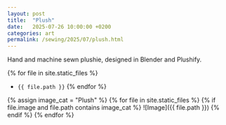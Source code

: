 ```yaml
---
layout: post
title:  "Plush"
date:   2025-07-26 10:00:00 +0200
categories: art
permalink: /sewing/2025/07/plush.html
---
```

Hand and machine sewn plushie, designed in Blender and Plushify.

{% for file in site.static_files %}
- `{{ file.path }}`
{% endfor %}

{% assign image_cat = "Plush" %}
{% for file in site.static_files %}
  {% if file.image and file.path contains image_cat %}
![Image]({{ file.path }})
  {% endif %}
{% endfor %}

